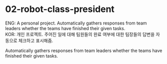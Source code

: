 # 02-robot-class-president

ENG: A personal project. Automatically gathers responses from team leaders whether the teams have finished their given tasks.  
KOR: 개인 프로젝트. 주어진 일에 대해 팀원들의 완료 여부에 대한 팀장들의 답변을 자동으로 체크하고 표시해줌.

Automatically gathers responses from team leaders whether the teams have finished their given tasks.
